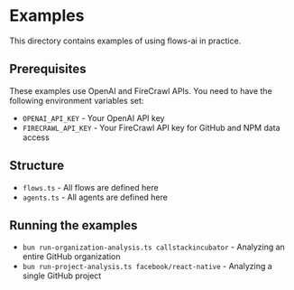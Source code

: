 # Examples

This directory contains examples of using flows-ai in practice.

## Prerequisites

These examples use OpenAI and FireCrawl APIs. You need to have the following environment variables set:
- `OPENAI_API_KEY` - Your OpenAI API key
- `FIRECRAWL_API_KEY` - Your FireCrawl API key for GitHub and NPM data access

## Structure

- `flows.ts` - All flows are defined here
- `agents.ts` - All agents are defined here

## Running the examples

- `bun run-organization-analysis.ts callstackincubator` - Analyzing an entire GitHub organization
- `bun run-project-analysis.ts facebook/react-native` - Analyzing a single GitHub project
